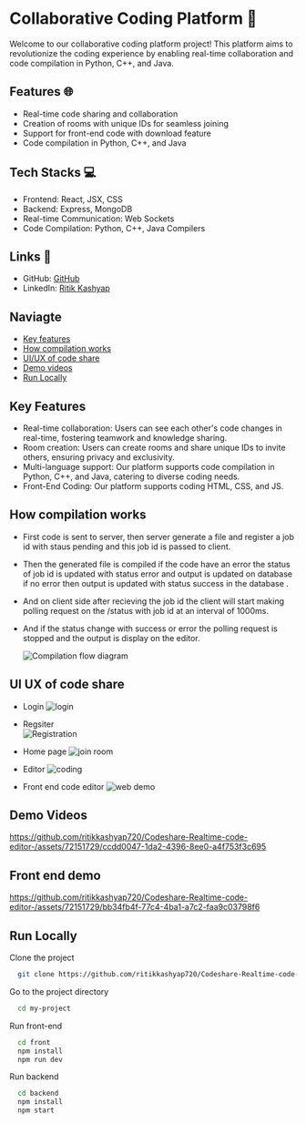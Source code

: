 # Collaborative Coding Platform 🚀

Welcome to our collaborative coding platform project! This platform aims to revolutionize the coding experience by enabling real-time collaboration and code compilation in Python, C++, and Java.

## Features 🌐

- Real-time code sharing and collaboration
- Creation of rooms with unique IDs for seamless joining
- Support for front-end code with download feature
- Code compilation in Python, C++, and Java

## Tech Stacks 💻

- Frontend: React, JSX, CSS
- Backend: Express, MongoDB
- Real-time Communication: Web Sockets
- Code Compilation: Python, C++, Java Compilers

## Links 🔗

- GitHub: [GitHub](https://github.com/ritikkashyap720)
- LinkedIn: [Ritik Kashyap](https://www.linkedin.com/in/ritik-kashyap-24812a1b9/)

## Naviagte
- [Key features](#key-features)
- [How compilation works](#how-compilation-works)
- [UI/UX of code share](#ui-ux-of-code-share)
- [Demo videos](#demo-videos)
- [Run Locally](#run-locally)

## Key Features

- Real-time collaboration: Users can see each other's code changes in real-time, fostering teamwork and knowledge sharing.
- Room creation: Users can create rooms and share unique IDs to invite others, ensuring privacy and exclusivity.
- Multi-language support: Our platform supports code compilation in Python, C++, and Java, catering to diverse coding needs.
- Front-End Coding: Our platform supports coding HTML, CSS, and JS.

## How compilation works

- First code is sent to server, then server generate a file and register a job id with staus pending and this job id is passed to client.
- Then the generated file is compiled if the code have an error the status of job id is updated with status error and output is updated on database if no error then output is updated with status success in the database .
- And on client side after recieving the job id the client will start making polling request on the /status with job id at an interval of 1000ms.
- And if the status change with success or error the polling request is stopped and the output is display on the editor.

  ![Compilation flow diagram](https://github.com/ritikkashyap720/Codeshare-Realtime-code-editor-/assets/72151729/b5c44cb1-958b-4f8d-9b38-25d222ee1101)

## UI UX of code share
- Login
  ![login](https://github.com/ritikkashyap720/Codeshare-Realtime-code-editor-/assets/72151729/8fe64524-73d3-4381-a228-7561113883ab)
- Regsiter  
  ![Registration](https://github.com/ritikkashyap720/Codeshare-Realtime-code-editor-/assets/72151729/0bff0345-cd36-4700-869c-0a904f164d1d)
  
- Home page
  ![join room](https://github.com/ritikkashyap720/Codeshare-Realtime-code-editor-/assets/72151729/a36d0127-2cf7-4f82-b244-0c12d83fafca)
- Editor
  ![coding](https://github.com/ritikkashyap720/Codeshare-Realtime-code-editor-/assets/72151729/124d0797-7e26-4e3a-9e8c-885f6a481a8c)
- Front end code editor
  ![web demo](https://github.com/ritikkashyap720/Codeshare-Realtime-code-editor-/assets/72151729/d876f282-0fe7-469f-958d-4572f7dba850)


## Demo Videos 

https://github.com/ritikkashyap720/Codeshare-Realtime-code-editor-/assets/72151729/ccdd0047-1da2-4396-8ee0-a4f753f3c695

## Front end demo

https://github.com/ritikkashyap720/Codeshare-Realtime-code-editor-/assets/72151729/bb34fb4f-77c4-4ba1-a7c2-faa9c03798f6


## Run Locally

Clone the project

```bash
  git clone https://github.com/ritikkashyap720/Codeshare-Realtime-code-editor-
```

Go to the project directory

```bash
  cd my-project
```

Run front-end
```bash
  cd front
  npm install
  npm run dev
```

Run backend
```bash
  cd backend
  npm install
  npm start
```







